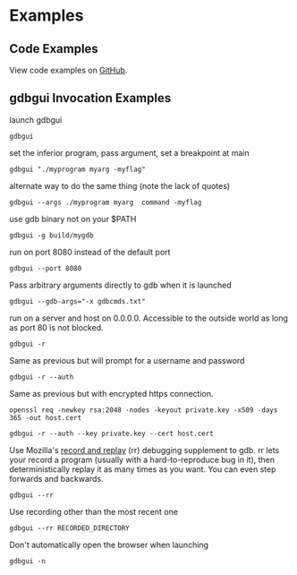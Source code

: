 
# Examples
## Code Examples
View code examples on [GitHub](https://github.com/cs01/gdbgui/tree/master/examples).

## gdbgui Invocation Examples

launch gdbgui

```
gdbgui
```

set the inferior program, pass argument, set a breakpoint at main

```
gdbgui "./myprogram myarg -myflag"
```

alternate way to do the same thing (note the lack of quotes)

```
gdbgui --args ./myprogram myarg  command -myflag
```

use gdb binary not on your $PATH

```
gdbgui -g build/mygdb
```

run on port 8080 instead of the default port

```
gdbgui --port 8080
```

Pass arbitrary arguments directly to gdb when it is launched

```
gdbgui --gdb-args="-x gdbcmds.txt"
```

run on a server and host on 0.0.0.0. Accessible to the outside world as long as port 80 is not blocked.

```
gdbgui -r
```

Same as previous but will prompt for a username and password

```
gdbgui -r --auth
```

Same as previous but with encrypted https connection.
```
openssl req -newkey rsa:2048 -nodes -keyout private.key -x509 -days 365 -out host.cert
```
```
gdbgui -r --auth --key private.key --cert host.cert
```

Use Mozilla's [record and replay](https://rr-project.org) (rr) debugging supplement to gdb. rr lets your record a program (usually with a hard-to-reproduce bug in it), then deterministically replay it as many times as you want. You can even step forwards and backwards.
```
gdbgui --rr
```

Use recording other than the most recent one

```
gdbgui --rr RECORDED_DIRECTORY
```

Don't automatically open the browser when launching

```
gdbgui -n
```
